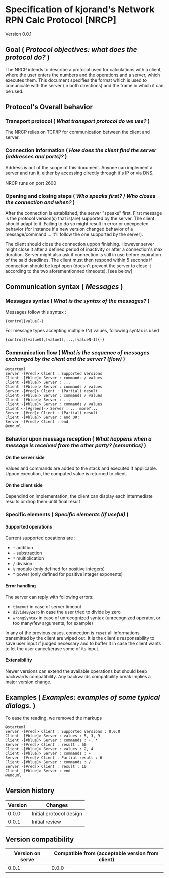 # Specification of kjorand's Network RPN Calc Protocol [NRCP]

Version 0.0.1 

## Goal ( *Protocol objectives: what does the protocol do?* )

The NRCP intends to describe a protocol used for calculations with a client, where the user enters the numbers and the operations and a server, which executes them. This document specifies the format which is used to comunicate with the server (in both directions) and the frame in which it can be used.

## Protocol's Overall behavior
### Transport protocol ( *What transport protocol do we use?* )

The NRCP relies on TCP/IP for communication between the client and server.

### Connection information ( *How does the client find the server (addresses and ports)?* )

Address is out of the scope of this document. Anyone can implement a server and run it, either by accessing directly through it's IP or via DNS. 

NRCP runs on port 2600

### Opening and closing steps ( *Who speaks first?* / *Who closes the connection and when?* )

After the connection is established, the server "speaks" first. First message is the protocol version(s) that is(are) supported by the server. The client should adapt to it. Failing to do so might result in error or unexpected behavior (for instance if a new version changed behavior of a message/command ... it'll follow the one supported by the server).

The client should close the connection uppon finishing. However server might close it after a defined period of inactivity or after a connection's max duration. Server might also ask if connection is still in use before expiration of the said deadlines. The client must then respond within 5 seconds if connection should be kept open (doesn't prevent the server to close it according to the two aforementionned timeouts). [see below]

## Communication syntax ( *Messages* )

### Messages syntax ( *What is the syntax of the messages?* )
Messages follow this syntax :
```
{control}value{-}
```
For message types accepting multiple (N) values, following syntax is used
```
{control}[value0],[value1],...,[valueN-1]{-}
```

### Communication flow ( *What is the sequence of messages exchanged by the client and the server? (flow)* )
```plantuml
@startuml
Server -[#red]> Client : Supported Versions
Client -[#blue]> Server : commands / values
Client -[#blue]> Server : ...
Client -[#blue]> Server : commands / values
Server -[#red]> Client : (Partial) result
Client -[#blue]> Server : commands / values
Client -[#blue]> Server : ...
Client -[#blue]> Server : commands / values
Client <-[#green]-> Server : ... more?...
Server -[#red]> Client : (Partial) result
Client -[#blue]> Server : end OR:
Server -[#red]> Client : end
@enduml
```

### Behavior upon message reception ( *What happens when a message is received from the other party? (semantics)* )

#### On the server side
Values and commands are added to the stack and executed if applicable. Uppon execution, the computed value is returned to client.
#### On the client side
Dependind on implementation, the client can display each intermediate results or drop them until final result

### Specific elements ( *Specific elements (if useful)* )

#### Supported operations
Current supported opeations are :
* `+` addition
* `-` substraction
* `*` multiplication
* `/` division
* `%` modulo (only defined for positive integers)
* `^` power (only defined for positive integer exponents)
#### Error handling
The server can reply with following errors:
* `timeout` in case of server timeout
* `divideByZero` in case the user tried to divide by zero
* `wrongSyntax` in case of unrecognized syntax (unrecognized operator, or too many/few arguments, for example)

In any of the previous cases, connection is `reset` all informations transmitted by the client are wiped out. It is the client's responsability to save user input if judged necessary and to buffer it in case the client wants to let the user cancel/erase some of its input.
#### Extensibility
Newer versions can extend the available operations but should keep backwards compatibility. Any backwards compatibility break implies a major version change.

## Examples ( *Examples: examples of some typical dialogs.* )
To ease the reading, we removed the markups
```plantuml
@startuml
Server -[#red]> Client : Supported Versions : 0.0.0
Client -[#blue]> Server : values : 5, 3, 9
Client -[#blue]> Server : commands : +, *
Server -[#red]> Client : result : 60
Client -[#blue]> Server : values : 2, 4
Client -[#blue]> Server : commands : +
Server -[#red]> Client : Partial result : 6
Client -[#blue]> Server : commands : /
Server -[#red]> Client : result : 10
Client -[#blue]> Server : end
@enduml
```

## Version history
| Version | Changes                 |
| ------- | ----------------------- |
| 0.0.0   | Initial protocol design |
| 0.0.1   | Initial review          |

## Version compatibility
| Version on serve | Compatible from (acceptable version from client) |
| ---------------- | ------------------------------------------------- |
| 0.0.1            | 0.0.0                                            |
